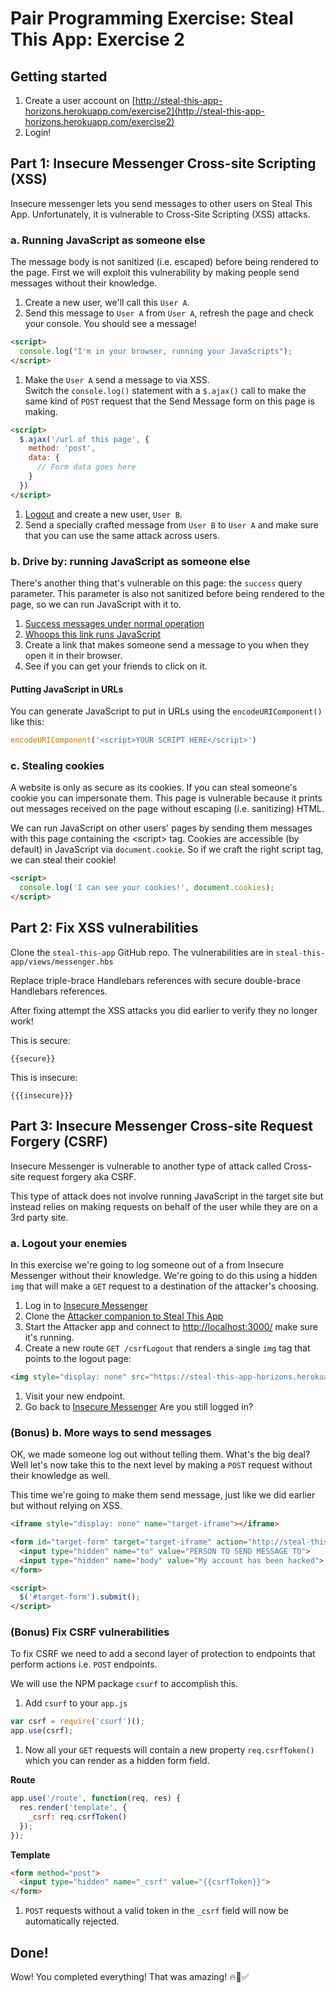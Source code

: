 # Pair Programming Exercise: Steal This App: Exercise 2

## Getting started

1. Create a user account on [http://steal-this-app-horizons.herokuapp.com/exercise2](http://steal-this-app-horizons.herokuapp.com/exercise2)
1. Login!

## Part 1: Insecure Messenger Cross-site Scripting (XSS)

Insecure messenger lets you send messages to other users on Steal This App.
Unfortunately, it is vulnerable to Cross-Site Scripting (XSS) attacks.

### a. Running JavaScript as someone else

The message body is not sanitized (i.e. escaped) before being rendered to the
page.
First we will exploit this vulnerability by making people send messages without
their knowledge.

1. Create a new user, we'll call this `User A`.
1. Send this message to `User A` from `User A`, refresh the page and check
   your console. You should see a message!

  ```html
  <script>
    console.log("I'm in your browser, running your JavaScripts");
  </script>
  ```

1. Make the `User A` send a message to via XSS. <br>
  Switch the `console.log()` statement with a `$.ajax()` call to
  make the same kind of `POST` request that the Send Message form
  on this page is making.

  ```html
  <script>
    $.ajax('/url of this page', {
      method: 'post',
      data: {
        // Form data goes here
      }
    })
  </script>
  ```
1. [Logout](https://steal-this-app-horizons.herokuapp.com/exercise2/logout)
  and create a new user, `User B`.
1. Send a specially crafted message from `User B` to `User A` and make sure
  that you can use the same attack across users.

### b. Drive by: running JavaScript as someone else

There's another thing that's vulnerable on this page: the `success` query
parameter.
This parameter is also not sanitized before being rendered to the page, so
we can run JavaScript with it to.

1. [Success messages under normal operation](http://steal-this-app-horizons.herokuapp.com/exercise2/messenger?success=YOUR%20MESSAGE%20HERE)
1. [Whoops this link runs JavaScript](http://steal-this-app-horizons.herokuapp.com/exercise2/messenger?success=%3Cscript%3Econsole.log%28'Another%20day%2C%20another%20XSS'%29%3C%2Fscript%3E)
1. Create a link that makes someone send a message to you when they open
it in their browser.
1. See if you can get your friends to click on it.

#### Putting JavaScript in URLs

You can generate JavaScript to put in URLs using the `encodeURIComponent()`
like this:

```javascript
encodeURIComponent('<script>YOUR SCRIPT HERE</script>')
```

### c. Stealing cookies

A website is only as secure as its cookies. If you can steal someone's cookie
you can impersonate them. This page is vulnerable because it prints out messages
received on the page without escaping (i.e. sanitizing) HTML.

We can run JavaScript on other users' pages by sending them messages with this
page containing the &lt;script&gt; tag. Cookies are accessible (by default) in
JavaScript via `document.cookie`. So if we craft the right script tag, we can
steal their cookie!

  ```html
  <script>
    console.log('I can see your cookies!', document.cookies);
  </script>
  ```

## Part 2: Fix XSS vulnerabilities

Clone the `steal-this-app` GitHub repo. The vulnerabilities are in
`steal-this-app/views/messenger.hbs`

Replace triple-brace Handlebars references with secure double-brace
Handlebars references.

After fixing attempt the XSS attacks you did earlier to verify they
no longer work!

This is secure:

```
{{secure}}
```

This is insecure:

```
{{{insecure}}}
```

## Part 3: Insecure Messenger Cross-site Request Forgery (CSRF)

Insecure Messenger is vulnerable to another type of attack called
Cross-site request forgery aka CSRF.

This type of attack does not involve running JavaScript in the target
site but instead relies on making requests on behalf of the user while
they are on a 3rd party site.

### a. Logout your enemies

In this exercise we're going to log someone out of a from Insecure Messenger
without their knowledge. We're going to do this using a hidden `img` that
will make a `GET` request to a destination of the attacker's choosing.

1. Log in to [Insecure Messenger](http://steal-this-app-horizons.herokuapp.com/exercise2)
1. Clone the [Attacker companion to Steal This App](https://github.com/horizons-school-of-technology/attacker-steal-this-app)
1. Start the Attacker app and connect to [http://localhost:3000/](http://localhost:3000/) make sure it's running.
1. Create a new route `GET /csrfLogout` that renders a single `img` tag
  that points to the logout page:

  ```html
  <img style="display: none" src="https://steal-this-app-horizons.herokuapp.com/exercise2/logout">
  ```

1. Visit your new endpoint.
1. Go back to [Insecure Messenger](http://steal-this-app-horizons.herokuapp.com/exercise2) Are you still logged in?

### (Bonus) b. More ways to send messages

OK, we made someone log out without telling them. What's the big deal?
Well let's now take this to the next level by making a `POST`
request without their knowledge as well.

This time we're going to make them send message, just like we did earlier
but without relying on XSS.

```html
<iframe style="display: none" name="target-iframe"></iframe>

<form id="target-form" target="target-iframe" action="http://steal-this-app-horizons.herokuapp.com/exercise2/messenger" method="post" style="display: none">
  <input type="hidden" name="to" value="PERSON TO SEND MESSAGE TO">
  <input type="hidden" name="body" value="My account has been hacked">
</form>

<script>
  $('#target-form').submit();
</script>
```

### (Bonus) Fix CSRF vulnerabilities

To fix CSRF we need to add a second layer of protection to endpoints
that perform actions i.e. `POST` endpoints.

We will use the NPM package `csurf` to accomplish this.

1. Add `csurf` to your `app.js`

  ```javascript
  var csrf = require('csurf')();
  app.use(csrf);
  ```

1. Now all your `GET` requests will contain a new property `req.csrfToken()`
  which you can render as a hidden form field.

  **Route**

  ```javascript
  app.use('/route', function(req, res) {
    res.render('template', {
      _csrf: req.csrfToken()
    });
  });
  ```

  **Template**

  ```html
  <form method="post">
    <input type="hidden" name="_csrf" value="{{csrfToken}}">
  </form>
  ```

1. `POST` requests without a valid token in the `_csrf` field will now be
  automatically rejected.

## Done!

Wow! You completed everything! That was amazing! 🔥🎉✅
